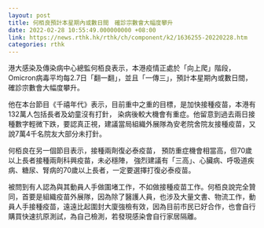 ```yaml
---
layout: post
title: 何栢良預計本星期內或數日間　確診宗數會大幅度攀升
date: 2022-02-28 10:55:49.000000000 +08:00
link: https://news.rthk.hk/rthk/ch/component/k2/1636255-20220228.htm
categories: rthk
---
```


港大感染及傳染病中心總監何栢良表示，本港疫情正處於「向上爬」階段，Omicron病毒平均每2.7日「翻一翻」，並且「一傳三」，預計本星期內或數日間，確診宗數會大幅度攀升。

他在本台節目《千禧年代》表示，目前重中之重的目標，是加快接種疫苗，本港有132萬人包括長者及幼童沒有打針， 染病後較大機會有重症。他留意到過去兩日接種數字輕微下跌，要認真正視，建議當局組織外展隊為安老院舍院友接種疫苗，又說7萬4千名院友大部分未打針。

何栢良在另一個節目表示，接種兩劑復必泰疫苗， 預防重症機會相當高，但70歲以上長者接種兩劑科興疫苗，未必穩陣， 強烈建議有「三高」、心臟病、呼吸道疾病、糖尿、腎病的70歲以上長者，一定要選擇打復必泰疫苗。

被問到有人認為與其動員人手做圍堵工作，不如做接種疫苗工作。何栢良說完全贊同，首要是組織疫苗外展隊，因為除了醫護人員，也涉及大量文書、物流工作，動員人手接種疫苗，遠遠比起圍封大廈強檢有效，因為目前市民已好合作，也會自行購買快速抗原測試，為自己檢測，若發現感染會自行家居隔離。

